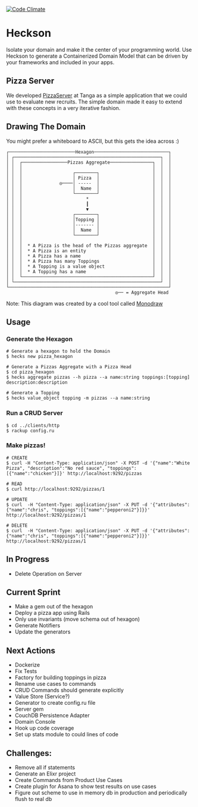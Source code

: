 [![Code Climate](https://codeclimate.com/github/chrisyoung/heckson/badges/gpa.svg)](https://codeclimate.com/github/chrisyoung/heckson)

# Heckson
Isolate your domain and make it the center of your programming world.  Use Heckson to generate a Containerized Domain Model that can be driven by your frameworks and included in your apps.

## Pizza Server
We developed [PizzaServer](https://github.com/chrisyoung/heckson/tree/master/examples/ph2) at Tanga as a simple application that we could use to evaluate new recruits.  The simple domain made it easy to extend with these concepts in a very iterative fashion.  

## Drawing The Domain
You might prefer a whiteboard to ASCII, but this gets the idea across :)
```
┌─────────────────────────Hexagon────────────────────────────┐
│ ┌───────────────────────────────────────────────────────┐  │
│ │  ┌─────────────────Pizzas Aggregate────────────────┐  │  │
│ │  │                                                 │  │  │
│ │  │                   ┌────────┐                    │  │  │
│ │  │                   │ Pizza  │                    │  │  │
│ │  │              ◎────│ -----  │                    │  │  │
│ │  │                   │  Name  │                    │  │  │
│ │  │                   └────────┘                    │  │  │
│ │  │                        *                        │  │  │
│ │  │                        ┃                        │  │  │
│ │  │                        ▼                        │  │  │
│ │  │                   ┌────────┐                    │  │  │
│ │  │                   │Topping │                    │  │  │
│ │  │                   │------- │                    │  │  │
│ │  │                   │  Name  │                    │  │  │
│ │  │                   └────────┘                    │  │  │
│ │  │                                                 │  │  │
│ │  │  * A Pizza is the head of the Pizzas aggregate  │  │  │
│ │  │  * A Pizza is an entity                         │  │  │
│ │  │  * A Pizza has a name                           │  │  │
│ │  │  * A Pizza has many Toppings                    │  │  │
│ │  │  * A Topping is a value object                  │  │  │
│ │  │  * A Topping has a name                         │  │  │
│ │  └─────────────────────────────────────────────────┘  │  │
│ └───────────────────────────────────────────────────────┘  │
└────────────────────────────────────────────────────────────┘
                                         ◎── = Aggregate Head
```
Note: This diagram was created by a cool tool called [Monodraw](http://monodraw.helftone.com/)

## Usage

### Generate the Hexagon
```
# Generate a hexagon to hold the Domain
$ hecks new pizza_hexagon

# Generate a Pizzas Aggregate with a Pizza Head
$ cd pizza_hexagon
$ hecks aggregate pizzas --h pizza --a name:string toppings:[topping] description:description

# Generate a Topping
$ hecks value_object topping -m pizzas --a name:string
```

### Run a CRUD Server
```
$ cd ../clients/http
$ rackup config.ru
```

### Make pizzas!
```
# CREATE
$ curl -H "Content-Type: application/json" -X POST -d '{"name":"White Pizza", "description":"No red sauce", "toppings":[{"name":"chicken"}]}' http://localhost:9292/pizzas

# READ
$ curl http://localhost:9292/pizzas/1

# UPDATE
$ curl  -H "Content-Type: application/json" -X PUT -d '{"attributes":{"name":"chris", "toppings":[{"name":"pepperoni2"}]}}' http://localhost:9292/pizzas/1

# DELETE
$ curl  -H "Content-Type: application/json" -X PUT -d '{"attributes":{"name":"chris", "toppings":[{"name":"pepperoni2"}]}}' http://localhost:9292/pizzas/1
```



## In Progress
* Delete Operation on Server

## Current Sprint
* Make a gem out of the hexagon
* Deploy a pizza app using Rails
* Only use invariants (move schema out of hexagon)
* Generate Notifiers
* Update the generators

## Next Actions
* Dockerize
* Fix Tests
* Factory for building toppings in pizza
* Rename use cases to commands
* CRUD Commands should generate explicitly
* Value Store (Service?)
* Generator to create config.ru file
* Server gem
* CouchDB Persistence Adapter
* Domain Console
* Hook up code coverage
* Set up stats module to could lines of code

## Challenges:
* Remove all if statements
* Generate an Elixr project
* Create Commands from Product Use Cases
* Create plugin for Asana to show test results on use cases
* Figure out scheme to use in memory db in production and periodically flush to real db
